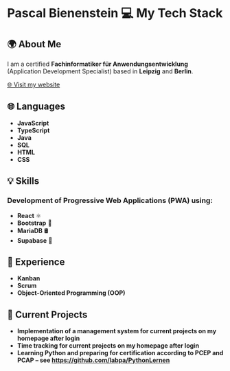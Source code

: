 # Pascal Bienenstein 💻 My Tech Stack

## 🌍 About Me
I am a certified **Fachinformatiker für Anwendungsentwicklung** (Application Development Specialist) based in **Leipzig** and **Berlin**.

[🌐 Visit my website](https://pbienenstein.de/)

## 🌐 Languages
- **JavaScript**
- **TypeScript**
- **Java**
- **SQL**
- **HTML**
- **CSS**

## 💡 Skills
### Development of Progressive Web Applications (PWA) using:
- **React** ⚛️
- **Bootstrap** 🎨
- **MariaDB** 🛢️
- **Supabase** 🚀

## 🎯 Experience
- **Kanban**
- **Scrum**
- **Object-Oriented Programming (OOP)**

## 🚀 Current Projects  
- **Implementation of a management system for current projects on my homepage after login**  
- **Time tracking for current projects on my homepage after login**  
- **Learning Python and preparing for certification according to PCEP and PCAP – see https://github.com/labpa/PythonLernen**  
